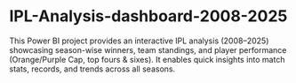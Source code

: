 # IPL-Analysis-dashboard-2008-2025
This Power BI project provides an interactive IPL analysis (2008–2025) showcasing season-wise winners, team standings, and player performance (Orange/Purple Cap, top fours &amp; sixes). It enables quick insights into match stats, records, and trends across all seasons.
